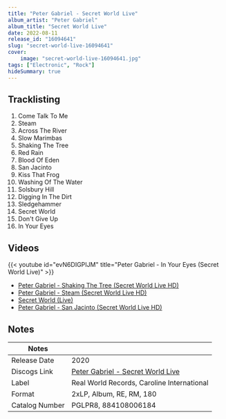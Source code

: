 ```yaml
---
title: "Peter Gabriel - Secret World Live"
album_artist: "Peter Gabriel"
album_title: "Secret World Live"
date: 2022-08-11
release_id: "16094641"
slug: "secret-world-live-16094641"
cover:
    image: "secret-world-live-16094641.jpg"
tags: ["Electronic", "Rock"]
hideSummary: true
---
```


## Tracklisting
1. Come Talk To Me
2. Steam
3. Across The River
4. Slow Marimbas
5. Shaking The Tree
6. Red Rain
7. Blood Of Eden
8. San Jacinto
9. Kiss That Frog
10. Washing Of The Water
11. Solsbury Hill
12. Digging In The Dirt
13. Sledgehammer
14. Secret World
15. Don't Give Up
16. In Your Eyes

## Videos
{{< youtube id="evN6DIGPIJM" title="Peter Gabriel - In Your Eyes (Secret World Live)" >}}
- [Peter Gabriel - Shaking The Tree (Secret World Live HD)](https://www.youtube.com/watch?v=3_Q79lls1f0)
- [Peter Gabriel - Steam (Secret World Live HD)](https://www.youtube.com/watch?v=y6sbqXckFZs)
- [Secret World (Live)](https://www.youtube.com/watch?v=2dmnI_GCJ3I)
- [Peter Gabriel - San Jacinto (Secret World Live HD)](https://www.youtube.com/watch?v=t1IxE6z1tjo)

## Notes

| Notes          |             |
| ---------------| ----------- |
| Release Date   | 2020 |
| Discogs Link   | [Peter Gabriel - Secret World Live](https://www.discogs.com/release/16094641) |
| Label          | Real World Records, Caroline International |
| Format         | 2xLP, Album, RE, RM, 180 |
| Catalog Number | PGLPR8, 884108006184 |

